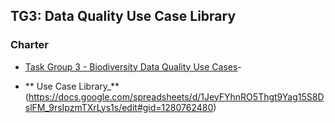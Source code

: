 ## TG3: Data Quality Use Case Library

### Charter 
-    [Task Group 3 - Biodiversity Data Quality Use Cases](https://www.tdwg.org/community/bdq/tg-3/)-

-    ** Use Case Library_** (https://docs.google.com/spreadsheets/d/1JeyFYhnRO5Thgt9Yag15S8DslFM_9rsIpzmTXrLys1s/edit#gid=1280762480)

